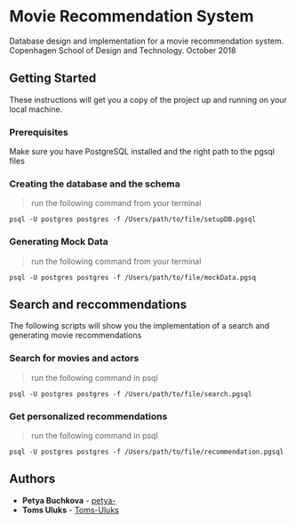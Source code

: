# Movie Recommendation System

Database design and implementation for a movie recommendation system. Copenhagen School of Design and Technology. October 2018

## Getting Started

These instructions will get you a copy of the project up and running on your local machine.

### Prerequisites

Make sure you have PostgreSQL installed and the right path to the pgsql files


### Creating the database and the schema
>run the following command from your terminal
```
psql -U postgres postgres -f /Users/path/to/file/setupDB.pgsql
```

### Generating Mock Data
>run the following command from your terminal
```
psql -U postgres postgres -f /Users/path/to/file/mockData.pgsq
```

## Search and reccommendations

The following scripts will show you the implementation of a search and generating movie recommendations

### Search for movies and actors
>run the following command in psql
```
psql -U postgres postgres -f /Users/path/to/file/search.pgsql
```

### Get personalized recommendations
>run the following command in psql
```
psql -U postgres postgres -f /Users/path/to/file/recommendation.pgsql
```

## Authors

* **Petya Buchkova** - [petya-](https://github.com/petya-)
* **Toms Uluks** - [Toms-Uluks](https://github.com/Toms-Uluks)
